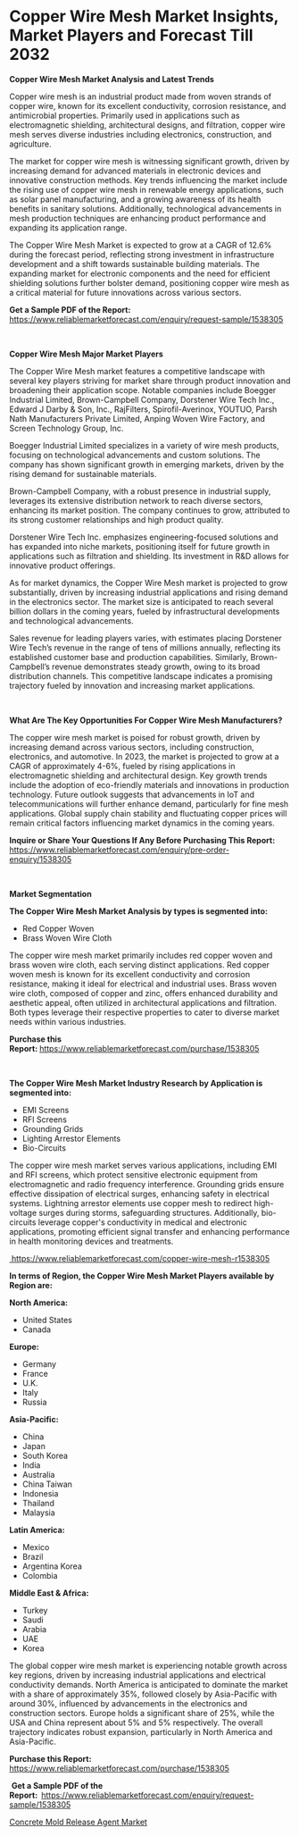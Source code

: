 <p><h1>Copper Wire Mesh Market Insights, Market Players and Forecast Till 2032</h1></p><p><strong>Copper Wire Mesh Market Analysis and Latest Trends</strong></p>
<p><p>Copper wire mesh is an industrial product made from woven strands of copper wire, known for its excellent conductivity, corrosion resistance, and antimicrobial properties. Primarily used in applications such as electromagnetic shielding, architectural designs, and filtration, copper wire mesh serves diverse industries including electronics, construction, and agriculture. </p><p>The market for copper wire mesh is witnessing significant growth, driven by increasing demand for advanced materials in electronic devices and innovative construction methods. Key trends influencing the market include the rising use of copper wire mesh in renewable energy applications, such as solar panel manufacturing, and a growing awareness of its health benefits in sanitary solutions. Additionally, technological advancements in mesh production techniques are enhancing product performance and expanding its application range. </p><p>The Copper Wire Mesh Market is expected to grow at a CAGR of 12.6% during the forecast period, reflecting strong investment in infrastructure development and a shift towards sustainable building materials. The expanding market for electronic components and the need for efficient shielding solutions further bolster demand, positioning copper wire mesh as a critical material for future innovations across various sectors.</p></p>
<p><strong>Get a Sample PDF of the Report:&nbsp;</strong> <a href="https://www.reliablemarketforecast.com/enquiry/request-sample/1538305?utm_campaign=2516&utm_medium=2&utm_source=Github&utm_content=ia&utm_term=02042025&utm_id=copper-wire-mesh">https://www.reliablemarketforecast.com/enquiry/request-sample/1538305</a></p>
<p>&nbsp;</p>
<p><strong>Copper Wire Mesh Major Market Players</strong></p>
<p><p>The Copper Wire Mesh market features a competitive landscape with several key players striving for market share through product innovation and broadening their application scope. Notable companies include Boegger Industrial Limited, Brown-Campbell Company, Dorstener Wire Tech Inc., Edward J Darby & Son, Inc., RajFilters, Spirofil-Averinox, YOUTUO, Parsh Nath Manufacturers Private Limited, Anping Woven Wire Factory, and Screen Technology Group, Inc.</p><p>Boegger Industrial Limited specializes in a variety of wire mesh products, focusing on technological advancements and custom solutions. The company has shown significant growth in emerging markets, driven by the rising demand for sustainable materials.</p><p>Brown-Campbell Company, with a robust presence in industrial supply, leverages its extensive distribution network to reach diverse sectors, enhancing its market position. The company continues to grow, attributed to its strong customer relationships and high product quality.</p><p>Dorstener Wire Tech Inc. emphasizes engineering-focused solutions and has expanded into niche markets, positioning itself for future growth in applications such as filtration and shielding. Its investment in R&D allows for innovative product offerings.</p><p>As for market dynamics, the Copper Wire Mesh market is projected to grow substantially, driven by increasing industrial applications and rising demand in the electronics sector. The market size is anticipated to reach several billion dollars in the coming years, fueled by infrastructural developments and technological advancements.</p><p>Sales revenue for leading players varies, with estimates placing Dorstener Wire Tech’s revenue in the range of tens of millions annually, reflecting its established customer base and production capabilities. Similarly, Brown-Campbell’s revenue demonstrates steady growth, owing to its broad distribution channels. This competitive landscape indicates a promising trajectory fueled by innovation and increasing market applications.</p></p>
<p>&nbsp;</p>
<p><strong>What Are The Key Opportunities For Copper Wire Mesh Manufacturers?</strong></p>
<p><p>The copper wire mesh market is poised for robust growth, driven by increasing demand across various sectors, including construction, electronics, and automotive. In 2023, the market is projected to grow at a CAGR of approximately 4-6%, fueled by rising applications in electromagnetic shielding and architectural design. Key growth trends include the adoption of eco-friendly materials and innovations in production technology. Future outlook suggests that advancements in IoT and telecommunications will further enhance demand, particularly for fine mesh applications. Global supply chain stability and fluctuating copper prices will remain critical factors influencing market dynamics in the coming years.</p></p>
<p><strong>Inquire or Share Your Questions If Any Before Purchasing This Report:</strong> <a href="https://www.reliablemarketforecast.com/enquiry/pre-order-enquiry/1538305?utm_campaign=2516&utm_medium=2&utm_source=Github&utm_content=ia&utm_term=02042025&utm_id=copper-wire-mesh">https://www.reliablemarketforecast.com/enquiry/pre-order-enquiry/1538305</a></p>
<p>&nbsp;</p>
<p><strong>Market Segmentation</strong></p>
<p><strong>The Copper Wire Mesh Market Analysis by types is segmented into:</strong></p>
<p><ul><li>Red Copper Woven</li><li>Brass Woven Wire Cloth</li></ul></p>
<p><p>The copper wire mesh market primarily includes red copper woven and brass woven wire cloth, each serving distinct applications. Red copper woven mesh is known for its excellent conductivity and corrosion resistance, making it ideal for electrical and industrial uses. Brass woven wire cloth, composed of copper and zinc, offers enhanced durability and aesthetic appeal, often utilized in architectural applications and filtration. Both types leverage their respective properties to cater to diverse market needs within various industries.</p></p>
<p><strong>Purchase this Report:&nbsp;</strong><a href="https://www.reliablemarketforecast.com/purchase/1538305?utm_campaign=2516&utm_medium=2&utm_source=Github&utm_content=ia&utm_term=02042025&utm_id=copper-wire-mesh">https://www.reliablemarketforecast.com/purchase/1538305</a></p>
<p>&nbsp;</p>
<p><strong>The Copper Wire Mesh Market Industry Research by Application is segmented into:</strong></p>
<p><ul><li>EMI Screens</li><li>RFI Screens</li><li>Grounding Grids</li><li>Lighting Arrestor Elements</li><li>Bio-Circuits</li></ul></p>
<p><p>The copper wire mesh market serves various applications, including EMI and RFI screens, which protect sensitive electronic equipment from electromagnetic and radio frequency interference. Grounding grids ensure effective dissipation of electrical surges, enhancing safety in electrical systems. Lightning arrestor elements use copper mesh to redirect high-voltage surges during storms, safeguarding structures. Additionally, bio-circuits leverage copper's conductivity in medical and electronic applications, promoting efficient signal transfer and enhancing performance in health monitoring devices and treatments.</p></p>
<p><a href="https://www.reliablemarketforecast.com/copper-wire-mesh-r1538305?utm_campaign=2516&utm_medium=2&utm_source=Github&utm_content=ia&utm_term=02042025&utm_id=copper-wire-mesh">&nbsp;https://www.reliablemarketforecast.com/copper-wire-mesh-r1538305</a></p>
<p><strong>In terms of Region, the Copper Wire Mesh Market Players available by Region are:</strong></p>
<p>
    <p> <strong> North America: </strong>
        <ul>
            <li>United States</li>
            <li>Canada</li>
        </ul>
        </p> 
    <p> <strong> Europe: </strong>
        <ul>
            <li>Germany</li>
            <li>France</li>
            <li>U.K.</li>
            <li>Italy</li>
            <li>Russia</li>
        </ul>
        </p> 
    <p> <strong> Asia-Pacific: </strong>
        <ul>
            <li>China</li>
            <li>Japan</li>
            <li>South Korea</li>
            <li>India</li>
            <li>Australia</li>
            <li>China Taiwan</li>
            <li>Indonesia</li>
            <li>Thailand</li>
            <li>Malaysia</li>
        </ul>
        </p> 
    <p> <strong> Latin America: </strong>
        <ul>
            <li>Mexico</li>
            <li>Brazil</li>
            <li>Argentina Korea</li>
            <li>Colombia</li>
        </ul>
        </p> 
    <p> <strong> Middle East & Africa: </strong>
        <ul>
            <li>Turkey</li>
            <li>Saudi</li>
            <li>Arabia</li>
            <li>UAE</li>
            <li>Korea</li>
        </ul>
    </p>
    </p>
<p><p>The global copper wire mesh market is experiencing notable growth across key regions, driven by increasing industrial applications and electrical conductivity demands. North America is anticipated to dominate the market with a share of approximately 35%, followed closely by Asia-Pacific with around 30%, influenced by advancements in the electronics and construction sectors. Europe holds a significant share of 25%, while the USA and China represent about 5% and 5% respectively. The overall trajectory indicates robust expansion, particularly in North America and Asia-Pacific.</p></p>
<p><strong>Purchase this Report: </strong><a href="https://www.reliablemarketforecast.com/purchase/1538305?utm_campaign=2516&utm_medium=2&utm_source=Github&utm_content=ia&utm_term=02042025&utm_id=copper-wire-mesh">https://www.reliablemarketforecast.com/purchase/1538305</a></p>
<p>&nbsp;<strong>Get a Sample PDF of the Report:&nbsp;&nbsp;</strong><a href="https://www.reliablemarketforecast.com/enquiry/request-sample/1538305?utm_campaign=2516&utm_medium=2&utm_source=Github&utm_content=ia&utm_term=02042025&utm_id=copper-wire-mesh">https://www.reliablemarketforecast.com/enquiry/request-sample/1538305</a></p>
<p><strong></strong></p>
<p><p><a href="https://github.com/triattwood9919/Market-Research-Report-List-1/blob/main/concrete-mold-release-agent-market.md?utm_campaign=2516&utm_medium=2&utm_source=Github&utm_content=ia&utm_term=02042025&utm_id=copper-wire-mesh">Concrete Mold Release Agent Market</a></p></p>